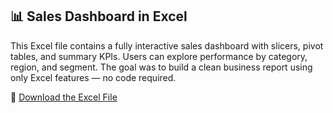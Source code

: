 ## 📊 Sales Dashboard in Excel

This Excel file contains a fully interactive sales dashboard with slicers, pivot tables, and summary KPIs. Users can explore performance by category, region, and segment. The goal was to build a clean business report using only Excel features — no code required.

🔗 [Download the Excel File](Excel%20Project%20Dataset.xlsx)
